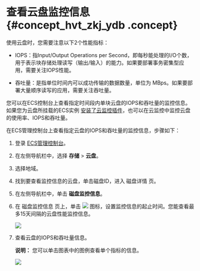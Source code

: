 # 查看云盘监控信息 {#concept_hvt_zkj_ydb .concept}

使用云盘时，您需要注意以下2个性能指标：

-   IOPS：指Input/Output Operations per Second，即每秒能处理的I/O个数，用于表示块存储处理读写（输出/输入）的能力。如果要部署事务密集型应用，需要关注IOPS性能。

-   吞吐量：是指单位时间内可以成功传输的数据数量，单位为 MBps。如果要部署大量顺序读写的应用，需要关注吞吐量。


您可以在ECS控制台上查看指定时间段内单块云盘的IOPS和吞吐量的监控信息。如果您为云盘所挂载的ECS实例 [安装了云监控插件](https://help.aliyun.com/document_detail/48161.html)，也可以在云监控中监控云盘的使用率、IOPS和吞吐量。

在ECS管理控制台上查看指定云盘的IOPS和吞吐量的监控信息，步骤如下：

1.  登录 [ECS管理控制台](https://ecs.console.aliyun.com/#/home)。
2.  在左侧导航栏中，选择 **存储** \> **云盘**。
3.  选择地域。
4.  找到要查看监控信息的云盘，单击磁盘ID，进入 磁盘详情 页。
5.  在左侧导航栏中，单击 **磁盘监控信息**。
6.  在 磁盘监控信息 页上，单击 ![](http://static-aliyun-doc.oss-cn-hangzhou.aliyuncs.com/assets/img/9684/5521_zh-CN.png) 图标，设置监控信息的起止时间。您能查看最多15天间隔的云盘性能监控信息。

    ![](http://static-aliyun-doc.oss-cn-hangzhou.aliyuncs.com/assets/img/9684/5519_zh-CN.png)

7.  查看云盘的IOPS和吞吐量信息。

    **说明：** 您可以单击图表中的图例查看单个指标的信息。

    ![](http://static-aliyun-doc.oss-cn-hangzhou.aliyuncs.com/assets/img/9684/5520_zh-CN.png)


